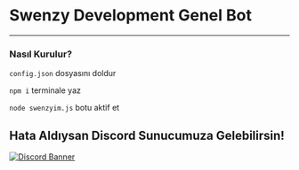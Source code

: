 # Swenzy Development Genel Bot
---

### Nasıl Kurulur?

`config.json` dosyasını doldur

`npm i` terminale yaz

`node swenzyim.js` botu aktif et

## Hata Aldıysan Discord Sunucumuza Gelebilirsin!

[![Discord Banner](https://api.weblutions.com/discord/invite/react/)](https://discord.gg/excode)